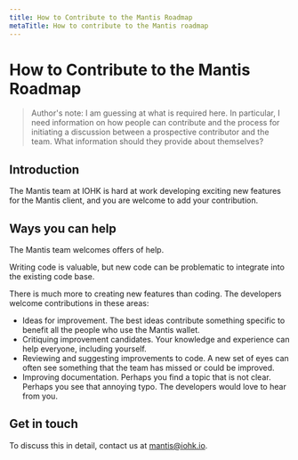 ```yaml
---
title: How to Contribute to the Mantis Roadmap
metaTitle: How to contribute to the Mantis roadmap
---
```

# How to Contribute to the Mantis Roadmap
>Author's note: I am guessing at what is required here. In particular, I need information on how people can contribute and the process for initiating a discussion between a prospective contributor and the team. What information should they provide about themselves?

## Introduction

The Mantis team at IOHK is hard at work developing exciting new features for the Mantis client, and you are welcome to add your contribution.

## Ways you can help

The Mantis team welcomes offers of help. 

Writing code is valuable, but new code can be problematic to integrate into the existing code base.

There is much more to creating new features than coding. The developers welcome contributions in these areas:
- Ideas for improvement. The best ideas contribute something specific to benefit all the people who use the Mantis wallet.
- Critiquing improvement candidates. Your knowledge and experience can help everyone, including yourself.
- Reviewing and suggesting improvements to code. A new set of eyes can often see something that the team has missed or could be improved.
- Improving documentation. Perhaps you find a topic that is not clear. Perhaps you see that annoying typo. The developers would love to hear from you.

## Get in touch

To discuss this in detail, contact us at mantis@iohk.io.
